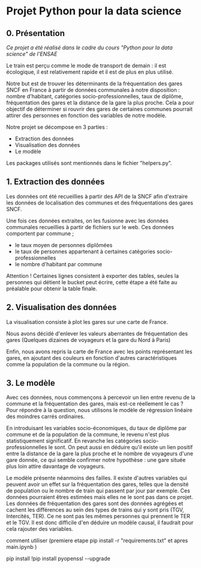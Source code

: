 # Projet Python pour la data science

## 0. Présentation

*Ce projet a été réalisé dans le cadre du cours "Python pour la data science" de l'ENSAE*

Le train est perçu comme le mode de transport de demain : il est écologique, il est relativement rapide et il est de plus en plus utilisé.

Notre but est de trouver les déterminants de la fréquentation des gares SNCF en France à partir de données communales à notre disposition : nombre d'habitant, catégories socio-professionnelles, taux de diplôme, fréquentation des gares et la distance de la gare la plus proche. Cela a pour objectif de déterminer si rouvrir des gares de certaines communes pourrait attirer des personnes en fonction des variables de notre modèle. 

Notre projet se décompose en 3 parties :
- Extraction des données 
- Visualisation des données 
- Le modèle

Les packages utilisés sont mentionnés dans le fichier "helpers.py".

## 1. Extraction des données

Les données ont été recueillies à partir des API de la SNCF afin d'extraire les données de localisation des communes et des fréquentations des gares SNCF.

Une fois ces données extraites, on les fusionne avec les données communales recueillies à partir de fichiers sur le web. Ces données comportent par commune ;
- le taux moyen de personnes diplômées
- le taux de personnes appartenant à certaines catégories socio-professionnelles
- le nombre d'habitant par commune

Attention ! Certaines lignes consistent à exporter des tables, seules la personnes qui détient le bucket peut écrire, cette étape a été faite au préalable pour obtenir la table finale.

## 2. Visualisation des données

La visualisation consiste à plot les gares sur une carte de France.

Nous avons décidé d'enlever les valeurs aberrantes de fréquentation des gares (Quelques dizaines de voyageurs et la gare du Nord à Paris)

Enfin, nous avons repris la carte de France avec les points représentant les gares, en ajoutant des couleurs en fonction d'autres caractéristiques comme la population de la commune ou la région.

## 3. Le modèle

Avec ces données, nous commençons à percevoir un lien entre revenu de la commune et la fréquentation des gares, mais est-ce réellement le cas ? Pour répondre à la question, nous utilisons le modèle de régression linéaire des moindres carrés ordinaires. 

En introduisant les variables socio-économiques, du taux de diplôme par commune et de la population de la commune, le revenu n'est plus statistiquement significatif. En revanche les catégories socio-professionnelles le sont. On peut aussi en déduire qu'il existe un lien positif entre la distance de la gare la plus proche et le nombre de voyageurs d'une gare donnée, ce qui semble confirmer notre hypothèse : une gare située plus loin attire davantage de voyageurs. 

Le modèle présente néanmoins des failles. Il existe d'autres variables qui peuvent avoir un effet sur la fréquentation des gares, telles que la densité de population ou le nombre de train qui passent par jour par exemple. Ces données pourraient êtres estimées mais elles ne le sont pas dans ce projet. Les données de fréquentation des gares sont des données agrégées et cachent les différences au sein des types de trains qui y sont pris (TGV, Intercités, TER). Ce ne sont pas les mêmes personnes qui prennent le TER et le TGV. Il est donc difficile d'en déduire un modèle causal, il faudrait pour cela rajouter des variables. 


comment utiliser (premiere etape pip install -r "requirements.txt" et apres main.ipynb )

pip install 
!pip install pyopenssl --upgrade 